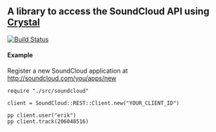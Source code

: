 A library to access the SoundCloud API using [Crystal][]
-----------------------------------------------------

[crystal]: http://crystal-lang.org/

[![Build Status](https://travis-ci.org/sferik/soundcloud-crystal.svg?branch=master)][travis]

[travis]: https://travis-ci.org/sferik/soundcloud-crystal

#### Example

Register a new SoundCloud application at <http://soundcloud.com/you/apps/new>

```crystal
require "./src/soundcloud"

client = SoundCloud::REST::Client.new("YOUR_CLIENT_ID")

pp client.user("erik")
pp client.track(206048516)
```
